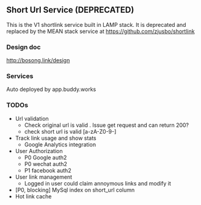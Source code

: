 ## Short Url Service (DEPRECATED)

This is the V1 shortlink service built in LAMP stack. It is deprecated and replaced by the MEAN stack service at https://github.com/zjusbo/shortlink

### Design doc

http://bosong.link/design


### Services

Auto deployed by app.buddy.works

### TODOs

- Url validation
  - Check original url is valid . Issue get request and can return 200?
  - check short url is valid [a-zA-Z0-9-]
- Track link usage and show stats 
  - Google Analytics integration
- User Authorization
  - P0 Google auth2
  - P0 wechat auth2
  - P1 facebook auth2
- User link management
  - Logged in user could claim annoymous links and modify it
- [P0, blocking] MySql index on short_url column
- Hot link cache
